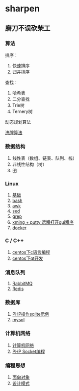 # sharpen
磨刀不误砍柴工
---

### 算法

排序：
1. 快速排序
2. 归并排序

查找：
1. 哈希表
2. 二分查找
3. Trie树
4. Ternery树

动态规划算法

[洗牌算法](/shuffle.md)

### 数据结构

1. 线性表（数组、链表、队列、栈）
2. 非线性结构（树）
3. 图


### Linux

1. [基础](/linux.md)
2. [bash](/bash.md)
3. [awk](/awk.md)
4. [sed](/sed.md)
5. [grep](/grep.md)
6. [xming + putty 远程打开gui程序](/xming_putty.md)
7. [docker](/docker.md)

### C / C++ 

1. [centos下c语言编程](c.md)
2. [centos下qt开发](centos-qt.md)


### 消息队列

1. [RabbitMQ](rabbitmq.md)
2. [Redis](redis.md)

### 数据库

1. [PHP操作sqlite示例](sqlite.md)
2. [mysql](mysql.md)

### 计算机网络

1. [计算机网络](network.md)
2. [PHP Socket编程](php-socket.md)

### 编程思想

1. [面向对象](oop.md)
1. [设计模式](design-mode.md)